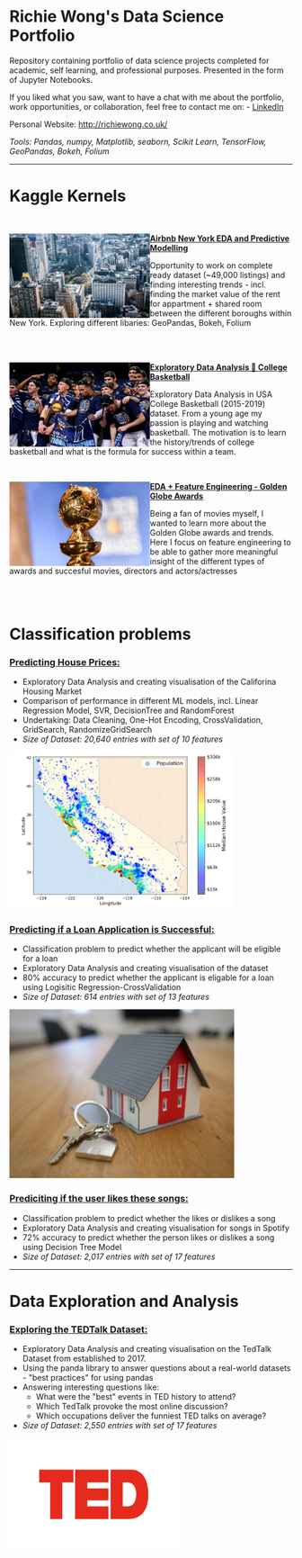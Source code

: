 # Richie Wong's Data Science Portfolio
Repository containing portfolio of data science projects completed for academic, self learning, and professional purposes. Presented in the form of Jupyter Notebooks.

If you liked what you saw, want to have a chat with me about the portfolio, work opportunities, or collaboration, feel free to contact me on: - [LinkedIn](https://www.linkedin.com/in/richieone/)

Personal Website: http://richiewong.co.uk/

_Tools: Pandas, numpy, Matplotlib, seaborn, Scikit Learn, TensorFlow, GeoPandas, Bokeh, Folium_

---

# Kaggle Kernels

<br />

<img align="left" width="250" height="150" img src="Images_Kaggle/NewYorkSkyline.jpg"> **[Airbnb New York EDA and Predictive Modelling](https://www.kaggle.com/richieone13/airbnb-new-york-eda-and-predictive-modelling)**

Opportunity to work on complete ready dataset (~49,000 listings) and finding interesting trends - incl. finding the market value of the rent for appartment + shared room between the different boroughs within New York. Exploring different libaries: GeoPandas, Bokeh, Folium

<br />
<br />

<img align="left" width="250" height="150" img src="Images_Kaggle/CollegeBasketball.jpg"> **[Exploratory Data Analysis 🏀 College Basketball](https://www.kaggle.com/richieone13/exploratory-data-analysis-eda)**

Exploratory Data Analysis in USA College Basketball (2015-2019) dataset. From a young age my passion is playing and watching basketball. The motivation is to learn the history/trends of college basketball and what is the formula for success within a team.

<br />

<img align="left" width="250" height="150" img src="Images_Kaggle/Golden_Globle.png"> **[EDA + Feature Engineering - Golden Globe Awards](https://www.kaggle.com/richieone13/eda-feature-engineering-golden-globe-awards)**

Being a fan of movies myself, I wanted to learn more about the Golden Globe awards and trends. Here I focus on feature engineering to be able to gather more meaningful insight of the different types of awards and succesful movies, directors and actors/actresses

<br />
<br />

# Classification problems

### [Predicting House Prices:](https://github.com/Richieone13/data_science_portfolio/blob/master/California_Housing_Dataset/California_Housing.ipynb) 
* Exploratory Data Analysis and creating visualisation of the Califorina Housing Market
* Comparison of performance in different ML models, incl. Linear Regression Model, SVR, DecisionTree and RandomForest
* Undertaking: Data Cleaning, One-Hot Encoding, CrossValidation, GridSearch, RandomizeGridSearch
* *Size of Dataset: 20,640 entries with set of 10 features*

<img src="California_Housing_Dataset/images/california_housing_prices_plot.png" width="400">

### [Predicting if a Loan Application is Successful:](https://github.com/Richieone13/data_science_portfolio/blob/master/LoanPrediction/LoanPrediction-EndtoEnd.ipynb)
* Classification problem to predict whether the applicant will be eligible for a loan
* Exploratory Data Analysis and creating visualisation of the dataset
* 80% accuracy to predict whether the applicant is eligable for a loan using Logisitic Regression-CrossValidation
* *Size of Dataset: 614 entries with set of 13 features*

<img src="LoanPrediction/Images/tierra-mallorca-rgJ1J8SDEAY-unsplash.png" width="400" height="300">

### [Prediciting if the user likes these songs:](https://github.com/Richieone13/data_science_portfolio/blob/master/Spotify_Classifier/Spotify_EDA_DecisionTree.ipynb) 
* Classification problem to predict whether the likes or dislikes a song
* Exploratory Data Analysis and creating visualisation for songs in Spotify
* 72% accuracy to predict whether the person likes or dislikes a song using Decision Tree Model
* *Size of Dataset: 2,017 entries with set of 17 features*

---

# Data Exploration and Analysis

### [Exploring the TEDTalk Dataset:](https://github.com/Richieone13/data_science_portfolio/blob/master/TedTalk/TedTalk_EDA.ipynb) 
* Exploratory Data Analysis and creating visualisation on the TedTalk Dataset from established to 2017.
* Using the panda library to answer questions about a real-world datasets - "best practices" for using pandas
* Answering interesting questions like:
  - What were the "best" events in TED history to attend?
  - Which TedTalk provoke the most online discussion?
  - Which occupations deliver the funniest TED talks on average?
* *Size of Dataset: 2,550 entries with set of 17 features*

<img src="TedTalk/ted-logo-fb.png" width="300" height="200">

